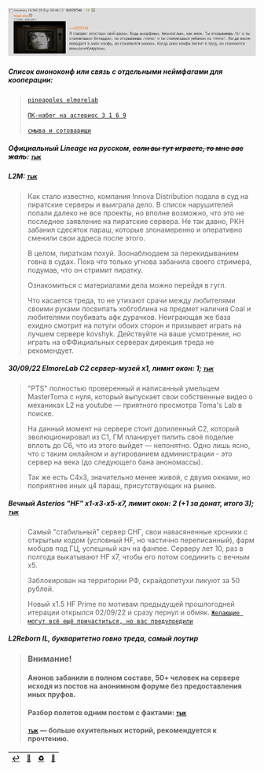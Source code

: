 ![](pics/cooperation.png)

##### Список аноноконф или связь с отдельными неймфагами для кооперации:

> [`pineapples elmorelab`](https://discord.gg/TnYtcSWYPr)
>
> [`ПК-набег на астериос 3 1 6 9`](https://t.me/+WDYlAzIRJSjkWPyK)
>
> [`смыва и сотоварищи`](https://discord.gg/bknKZ4z2eC)

##### Официальный Lineage на русском, ~~если вы тут играете, то мне вас жаль~~: [`тык`](https://ru.4game.com/ru/lineage2legacy/)

##### L2M: [`тык`](https://lineage2m.plaync.com/ru/)
> Как стало известно, компания Innova Distribution подала в суд на пиратские серверы и выиграла дело. В список нарушителей попали далеко не все проекты, но вполне возможно, что это не последнее заявление на пиратские сервера. Не так давно, РКН забанил сдесяток параш, которые злонамеренно и оперативно сменили свои адреса после этого.
>
> В целом, пираткам похуй. Зоонаблюдаем за перекидыванием говна в судах. Пока что только угнова забанила своего стримера, подумав, что он стримит пиратку.
>
> Ознакомиться с материалами дела можно перейдя в гугл.
>
> Что касается треда, то не утихают срачи между любителями своими руками посвипать хобгоблина на предмет наличия Coal и любителями поубивать афк дурачков. Неиграющая же база ехидно смотрит на потуги обоих сторон и призывает играть на лучшем сервере kovshyk. Действуйте на ваше усмотрение, но играть на оФФициальных серверах дирекция треда не рекомендует.

##### 30/09/22 ElmoreLab C2 сервер-музей x1, лимит окон: 1; [`тык`](https://forum.elmorelab.com/viewtopic.php?f=31&p=3590#p3590)
> "PTS" полностью проверенный и написанный умельцем MasterToma с нуля, который выпускает свои собственные видео о механиках L2 на youtube — приятного просмотра Toma's Lab в поиске.
>
> На данный момент на сервере стоит допиленный C2, который эволюционировал из С1, ГМ планирует пилить своё поделие вплоть до С6, что из этого выйдет — непонятно. Одно лишь ясно, что с таким онлайном и аутированием администрации - это сервер на века (до следующего бана анономассы).
>
>Так же есть C4x3, значительно менее живой, с двумя окнами, но поприятнее иных ц4 параш, присутствующих на рынке.

##### Вечный Asterios "HF" x1-x3-x5-x7, лимит окон: 2 (+1 за донат, итого 3); [`тык`](https://asterios.tm/index.php?cmd=about)
> Самый "стабильный" сервер СНГ, свои навасяненные хроники с открытым кодом (условный HF, но частично переписанный), фарм мобцов под ГЦ, успешный кач на фанпее. Серверу лет 10, раз в полгода выкатывают HF x7, чтобы его потом соединить с вечным х5.
>
> Заблокирован на территории РФ, скрайдопетухи ликуют за 50 рублей.
>
> Новый х1.5 HF Prime по мотивам предыдущей прошлогодней итерации открылся 02/09/22 и сразу пернул и обмяк. [`Желающие могут всё ещё причаститься, но вас предупредили`](https://forum.asterios.tm/topic/572274)
 
##### L2Reborn IL, **букваритетно говно треда, самый лоутир**
> ### Внимание!
> #### Анонов забанили в полном составе, 50+ человек на сервере исходя из постов на анонимном форуме без предоставления иных пруфов.
> #### Разбор полетов одним постом с фактами: [`тык`](https://imgur.com/a/CT7A7wq)
> #### [`тык`](https://forum.pmfun.com/viewtopic.php?f=14&t=72734&p=309772#p309772) — больше охуительных историй, рекомендуется к прочтению.

|[↩️](header.md)|[🔄](fback.md)|[♻️](servers.md)|[📆](archive.md)|
|:---:|:---:|:---:|:---:|
